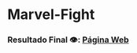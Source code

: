 # Marvel-Fight

### Resultado Final 👁️:  [Página Web](https://davi-perdigao.github.io/Marvel-Fight/) 
